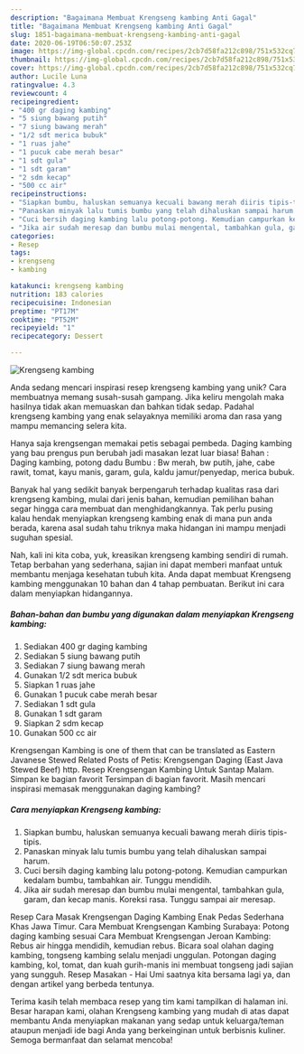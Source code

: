 ```yaml
---
description: "Bagaimana Membuat Krengseng kambing Anti Gagal"
title: "Bagaimana Membuat Krengseng kambing Anti Gagal"
slug: 1851-bagaimana-membuat-krengseng-kambing-anti-gagal
date: 2020-06-19T06:50:07.253Z
image: https://img-global.cpcdn.com/recipes/2cb7d58fa212c898/751x532cq70/krengseng-kambing-foto-resep-utama.jpg
thumbnail: https://img-global.cpcdn.com/recipes/2cb7d58fa212c898/751x532cq70/krengseng-kambing-foto-resep-utama.jpg
cover: https://img-global.cpcdn.com/recipes/2cb7d58fa212c898/751x532cq70/krengseng-kambing-foto-resep-utama.jpg
author: Lucile Luna
ratingvalue: 4.3
reviewcount: 4
recipeingredient:
- "400 gr daging kambing"
- "5 siung bawang putih"
- "7 siung bawang merah"
- "1/2 sdt merica bubuk"
- "1 ruas jahe"
- "1 pucuk cabe merah besar"
- "1 sdt gula"
- "1 sdt garam"
- "2 sdm kecap"
- "500 cc air"
recipeinstructions:
- "Siapkan bumbu, haluskan semuanya kecuali bawang merah diiris tipis-tipis."
- "Panaskan minyak lalu tumis bumbu yang telah dihaluskan sampai harum."
- "Cuci bersih daging kambing lalu potong-potong. Kemudian campurkan kedalam bumbu, tambahkan air. Tunggu mendidih."
- "Jika air sudah meresap dan bumbu mulai mengental, tambahkan gula, garam, dan kecap manis. Koreksi rasa. Tunggu sampai air meresap."
categories:
- Resep
tags:
- krengseng
- kambing

katakunci: krengseng kambing 
nutrition: 183 calories
recipecuisine: Indonesian
preptime: "PT17M"
cooktime: "PT52M"
recipeyield: "1"
recipecategory: Dessert

---
```



![Krengseng kambing](https://img-global.cpcdn.com/recipes/2cb7d58fa212c898/751x532cq70/krengseng-kambing-foto-resep-utama.jpg)

Anda sedang mencari inspirasi resep krengseng kambing yang unik? Cara membuatnya memang susah-susah gampang. Jika keliru mengolah maka hasilnya tidak akan memuaskan dan bahkan tidak sedap. Padahal krengseng kambing yang enak selayaknya memiliki aroma dan rasa yang mampu memancing selera kita.

Hanya saja krengsengan memakai petis sebagai pembeda. Daging kambing yang bau prengus pun berubah jadi masakan lezat luar biasa! Bahan : Daging kambing, potong dadu Bumbu : Bw merah, bw putih, jahe, cabe rawit, tomat, kayu manis, garam, gula, kaldu jamur/penyedap, merica bubuk.

Banyak hal yang sedikit banyak berpengaruh terhadap kualitas rasa dari krengseng kambing, mulai dari jenis bahan, kemudian pemilihan bahan segar hingga cara membuat dan menghidangkannya. Tak perlu pusing kalau hendak menyiapkan krengseng kambing enak di mana pun anda berada, karena asal sudah tahu triknya maka hidangan ini mampu menjadi suguhan spesial.


Nah, kali ini kita coba, yuk, kreasikan krengseng kambing sendiri di rumah. Tetap berbahan yang sederhana, sajian ini dapat memberi manfaat untuk membantu menjaga kesehatan tubuh kita. Anda dapat membuat Krengseng kambing menggunakan 10 bahan dan 4 tahap pembuatan. Berikut ini cara dalam menyiapkan hidangannya.

<!--inarticleads1-->

##### Bahan-bahan dan bumbu yang digunakan dalam menyiapkan Krengseng kambing:

1. Sediakan 400 gr daging kambing
1. Sediakan 5 siung bawang putih
1. Sediakan 7 siung bawang merah
1. Gunakan 1/2 sdt merica bubuk
1. Siapkan 1 ruas jahe
1. Gunakan 1 pucuk cabe merah besar
1. Sediakan 1 sdt gula
1. Gunakan 1 sdt garam
1. Siapkan 2 sdm kecap
1. Gunakan 500 cc air


Krengsengan Kambing is one of them that can be translated as Eastern Javanese Stewed Related Posts of Petis: Krengsengan Daging (East Java Stewed Beef) http. Resep Krengsengan Kambing Untuk Santap Malam. Simpan ke bagian favorit Tersimpan di bagian favorit. Masih mencari inspirasi memasak menggunakan daging kambing? 

<!--inarticleads2-->

##### Cara menyiapkan Krengseng kambing:

1. Siapkan bumbu, haluskan semuanya kecuali bawang merah diiris tipis-tipis.
1. Panaskan minyak lalu tumis bumbu yang telah dihaluskan sampai harum.
1. Cuci bersih daging kambing lalu potong-potong. Kemudian campurkan kedalam bumbu, tambahkan air. Tunggu mendidih.
1. Jika air sudah meresap dan bumbu mulai mengental, tambahkan gula, garam, dan kecap manis. Koreksi rasa. Tunggu sampai air meresap.


Resep Cara Masak Krengsengan Daging Kambing Enak Pedas Sederhana Khas Jawa Timur. Cara Membuat Krengsengan Kambing Surabaya: Potong daging kambing sesuai Cara Membuat Krengsengan Jeroan Kambing: Rebus air hingga mendidih, kemudian rebus. Bicara soal olahan daging kambing, tongseng kambing selalu menjadi unggulan. Potongan daging kambing, kol, tomat, dan kuah gurih-manis ini membuat tongseng jadi sajian yang sungguh. Resep Masakan - Hai Umi saatnya kita bersama lagi ya, dan dengan artikel yang berbeda tentunya. 

Terima kasih telah membaca resep yang tim kami tampilkan di halaman ini. Besar harapan kami, olahan Krengseng kambing yang mudah di atas dapat membantu Anda menyiapkan makanan yang sedap untuk keluarga/teman ataupun menjadi ide bagi Anda yang berkeinginan untuk berbisnis kuliner. Semoga bermanfaat dan selamat mencoba!
